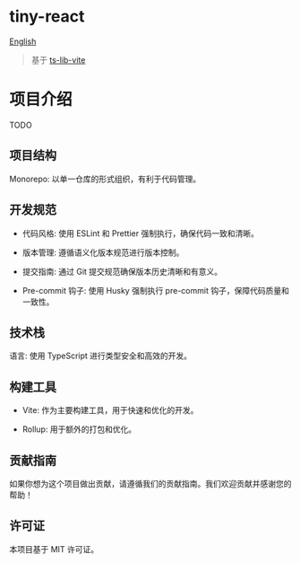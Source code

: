 # tiny-react

[English](./README.md)

> 基于 [ts-lib-vite](https://github.com/Sunny-117/ts-lib-vite)

# 项目介绍

TODO

## 项目结构

Monorepo: 以单一仓库的形式组织，有利于代码管理。

## 开发规范

- 代码风格: 使用 ESLint 和 Prettier 强制执行，确保代码一致和清晰。

- 版本管理: 遵循语义化版本规范进行版本控制。

- 提交指南: 通过 Git 提交规范确保版本历史清晰和有意义。

- Pre-commit 钩子: 使用 Husky 强制执行 pre-commit 钩子，保障代码质量和一致性。

## 技术栈

语言: 使用 TypeScript 进行类型安全和高效的开发。

## 构建工具

- Vite: 作为主要构建工具，用于快速和优化的开发。

- Rollup: 用于额外的打包和优化。

## 贡献指南

如果你想为这个项目做出贡献，请遵循我们的贡献指南。我们欢迎贡献并感谢您的帮助！

## 许可证

本项目基于 MIT 许可证。
